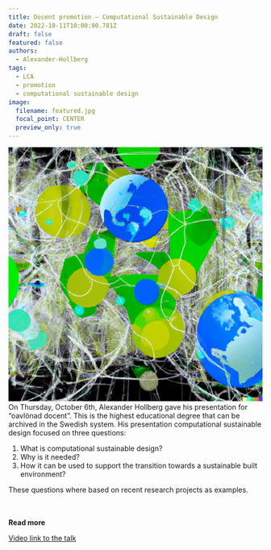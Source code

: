 ```yaml
---
title: Docent promotion – Computational Sustainable Design 
date: 2022-10-11T10:00:00.781Z
draft: false
featured: false
authors:
  - Alexander-Hollberg
tags:
  - LCA
  - promotion
  - computational sustainable design
image:
  filename: featured.jpg
  focal_point: CENTER
  preview_only: true
---
```

![computational-sustainable-design-openai-dall-e](featured.jpg)
On Thursday, October 6th, Alexander Hollberg gave his presentation for “oavlönad docent”. This is the highest educational degree that can be archived in the Swedish system. His presentation computational sustainable design focused on three questions: 

1) What is computational sustainable design? 
2) Why is it needed? 
3) How it can be used to support the transition towards a sustainable built environment? 

These questions where based on recent research projects as examples. 


<br> </br>
<strong> Read more </strong>

[Video link to the talk](https://youtu.be/T0653zmH_78)  


